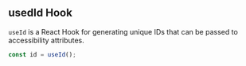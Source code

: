 ## usedId Hook

`useId` is a React Hook for generating unique IDs that can be passed to accessibility attributes.

```jsx
const id = useId();
```
